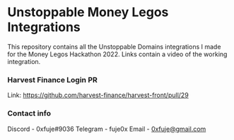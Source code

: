 # Unstoppable Money Legos Integrations
This repository contains all the Unstoppable Domains integrations I made for the Money Legos Hackathon 2022.
Links contain a video of the working integration.

### Harvest Finance Login PR
Link: https://github.com/harvest-finance/harvest-front/pull/29

### Contact info
Discord - 0xfuje#9036
Telegram - fuje0x
Email - 0xfuje@gmail.com
